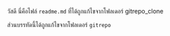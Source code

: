 วัสดี นี่คือไฟล์ `readme.md` ที่ได้ถูกแก้ไขจากโฟลเดอร์  gitrepo_clone

ส่วนบรรทัดนี้ได้ถูกแก้ไขจากโฟลเดอร์ `gitrepo`